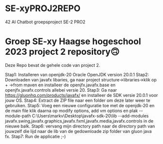 # SE-xyPROJ2REPO
42 AI Chatbot groepsproject SE-2 PRO2

# Groep SE-xy Haagse hogeschool 2023 project 2 repository🙃
Deze Repo bevat de gehele code van project 2.

Stap1: Installeren van openjdk-20 Oracle OpenJDK version 20.0.1
Stap2: Downloaden van javafx libaries, ga naar project structure->libraries->klik op + ->from maven en installeer de openjfx.javafx.base en openjfx.javafx.controls allebei versie 20.
Stap3: Ga naar https://gluonhq.com/products/javafx/ en installeer de SDK versie 20.0.1 voor jouw OS.
Stap4: Extract de ZIP file naar een folder om deze later weer te gebruiken.
Stap5: Voeg een nieuwe configuratie toe met de openjdk-20 en de main file klik daarna op modify options, add vm options en plak --module-path C:\Users\markv\Desktop\javafx-sdk-20\lib --add-modules javafx.swing,javafx.graphics,javafx.fxml,javafx.media,javafx.controls in de nieuwe balk.
Stap6: vervang mijn directory path naar de directory path van jouwzelf die lijd naar de lib van de gedownloade zip folder van gluon java fx.
Stap7: Run de applicatie ;-)
